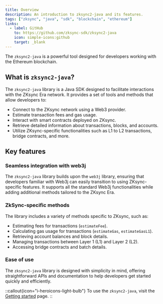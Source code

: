 ```yaml
---
title: Overview
description: An introduction to zksync2-java and its features.
tags: ["zksync", "java", "sdk", "blockchain", "ethereum"]
links:
  - label: GitHub
    to: https://github.com/zksync-sdk/zksync2-java
    icon: simple-icons:github
    target: _blank
---
```


The `zksync2-java` is a powerful tool designed for developers working with the Ethereum blockchain.

## What is `zksync2-java`?

The `zksync2-java` library is a Java SDK designed to facilitate interactions with the ZKsync Era network. It provides a
set of tools and methods that allow developers to:

- Connect to the ZKsync network using a Web3 provider.
- Estimate transaction fees and gas usage.
- Interact with smart contracts deployed on ZKsync.
- Retrieve detailed information about transactions, blocks, and accounts.
- Utilize ZKsync-specific functionalities such as L1 to L2 transactions, bridge contracts, and more.

## Key features

### Seamless integration with web3j

The `zksync2-java` library builds upon the `web3j` library, ensuring that developers familiar with Web3j can easily
transition to using ZKsync-specific features. It supports all the standard Web3j functionalities while adding
additional methods tailored to the ZKsync Era.

### ZkSync-specific methods

The library includes a variety of methods specific to ZKsync, such as:

- Estimating fees for transactions (`estimateFee`).
- Calculating gas usage for transactions (`estimateGas`, `estimateGasL1`).
- Retrieving account balances and block details.
- Managing transactions between Layer 1 (L1) and Layer 2 (L2).
- Accessing bridge contracts and batch details.

### Ease of use

The `zksync2-java` library is designed with simplicity in mind, offering straightforward APIs and
documentation to help developers get started quickly and efficiently.

::callout{icon="i-heroicons-light-bulb"}
To use the `zksync2-java`, visit the [Getting started](/java/guides) page.
::
